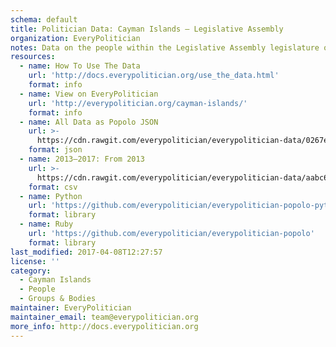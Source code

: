 ```yaml
---
schema: default
title: Politician Data: Cayman Islands — Legislative Assembly
organization: EveryPolitician
notes: Data on the people within the Legislative Assembly legislature of Cayman Islands.
resources:
  - name: How To Use The Data
    url: 'http://docs.everypolitician.org/use_the_data.html'
    format: info
  - name: View on EveryPolitician
    url: 'http://everypolitician.org/cayman-islands/'
    format: info
  - name: All Data as Popolo JSON
    url: >-
      https://cdn.rawgit.com/everypolitician/everypolitician-data/0267e5314bee279dc0ac719942f324bc9a7ffd79/data/Cayman_Islands/Legislative_Assembly/ep-popolo-v1.0.json
    format: json
  - name: 2013–2017: From 2013
    url: >-
      https://cdn.rawgit.com/everypolitician/everypolitician-data/aabc6480ccf3e5bd173fd80bf3f75cc113eff898/data/Cayman_Islands/Legislative_Assembly/term-2013.csv
    format: csv
  - name: Python
    url: 'https://github.com/everypolitician/everypolitician-popolo-python'
    format: library
  - name: Ruby
    url: 'https://github.com/everypolitician/everypolitician-popolo'
    format: library
last_modified: 2017-04-08T12:27:57
license: ''
category:
  - Cayman Islands
  - People
  - Groups & Bodies
maintainer: EveryPolitician
maintainer_email: team@everypolitician.org
more_info: http://docs.everypolitician.org
---
```

